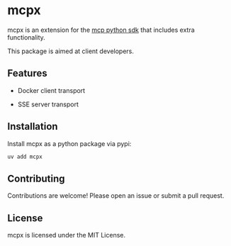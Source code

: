 # mcpx

mcpx is an extension for the [mcp python sdk](https://github.com/modelcontextprotocol/python-sdk) that includes extra functionality.

This package is aimed at client developers.

## Features

- Docker client transport

- SSE server transport

## Installation

Install mcpx as a python package via pypi:

```bash
uv add mcpx
```

## Contributing

Contributions are welcome! Please open an issue or submit a pull request.

## License

mcpx is licensed under the MIT License.
